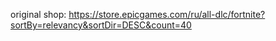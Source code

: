original shop:
https://store.epicgames.com/ru/all-dlc/fortnite?sortBy=relevancy&sortDir=DESC&count=40